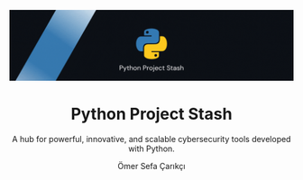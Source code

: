 <p align="center">
  <img src="https://raw.githubusercontent.com/omersefacarikci/omersefacarikci/main/img/pythonprojectstash.gif" alt="PythonBanner" />
</p>

<h1 align="center">Python Project Stash</h1>

<p align="center">
  A hub for powerful, innovative, and scalable cybersecurity tools developed with Python.
</p>

<p align="center">
  Ömer Sefa Çarıkçı
</p>
